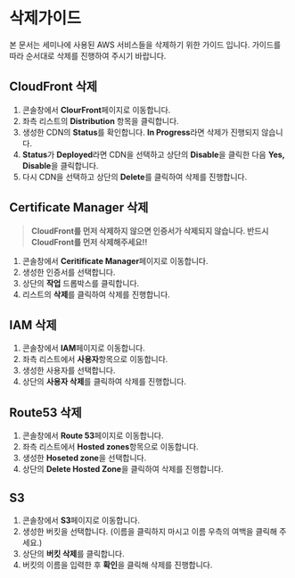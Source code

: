 # 삭제가이드
본 문서는 세미나에 사용된 AWS 서비스들을 삭제하기 위한 가이드 입니다. 가이드를 따라 순서대로 삭제를 진행하여 주시기 바랍니다.

## CloudFront 삭제
1. 콘솔창에서 **ClourFront**페이지로 이동합니다.
2. 좌측 리스트의 **Distribution** 항목을 클릭합니다.
3. 생성한 CDN의 **Status**를 확인합니다. **In Progress**라면 삭제가 진행되지 않습니다.
4. **Status**가 **Deployed**라면 CDN을 선택하고 상단의 **Disable**을 클릭한 다음 **Yes, Disable**을 클릭합니다.
5. 다시 CDN을 선택하고 상단의 **Delete**를 클릭하여 삭제를 진행합니다.

## Certificate Manager 삭제
>**CloudFront를 먼저 삭제하지 않으면 인증서가 삭제되지 않습니다. 반드시 CloudFront를 먼저 삭제해주세요!!**
1. 콘솔창에서 **Ceritificate Manager**페이지로 이동합니다.
2. 생성한 인증서를 선택합니다.
3. 상단의 **작업** 드롭박스를 클릭합니다.
4. 리스트의 **삭제**를 클릭하여 삭제를 진행합니다.

## IAM 삭제
1. 콘솔창에서 **IAM**페이지로 이동합니다.
2. 좌측 리스트에서 **사용자**항목으로 이동합니다.
3. 생성한 사용자를 선택합니다.
4. 상단의 **사용자 삭제**를 클릭하여 삭제를 진행합니다.

## Route53 삭제
1. 콘솔창에서 **Route 53**페이지로 이동합니다.
2. 좌측 리스트에서 **Hosted zones**항목으로 이동합니다.
3. 생성한 **Hoseted zone**을 선택합니다.
4. 상단의 **Delete Hosted Zone**을 클릭하여 삭제를 진행합니다.

## S3
1. 콘솔창에서 **S3**페이지로 이동합니다.
2. 생성한 버킷을 선택합니다. (이름을 클릭하지 마시고 이름 우측의 여백을 클릭해 주세요.)
3. 상단의 **버킷 삭제**를 클릭합니다.
4. 버킷의 이름을 입력한 후 **확인**을 클릭해 삭제를 진행합니다.
